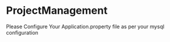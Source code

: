 # ProjectManagement

Please Configure Your Application.property file as per your mysql configuration
